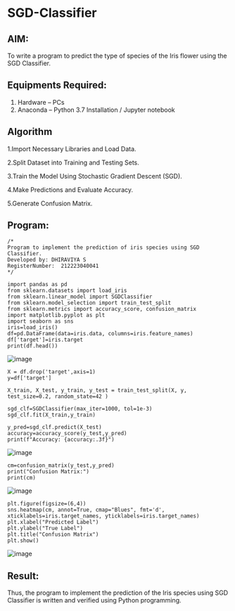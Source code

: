 # SGD-Classifier
## AIM:
To write a program to predict the type of species of the Iris flower using the SGD Classifier.

## Equipments Required:
1. Hardware – PCs
2. Anaconda – Python 3.7 Installation / Jupyter notebook

## Algorithm
1.Import Necessary Libraries and Load Data.

2.Split Dataset into Training and Testing Sets.

3.Train the Model Using Stochastic Gradient Descent (SGD).

4.Make Predictions and Evaluate Accuracy.

5.Generate Confusion Matrix. 

## Program:
```
/*
Program to implement the prediction of iris species using SGD Classifier.
Developed by: DHIRAVIYA S
RegisterNumber:  212223040041
*/
```
```
import pandas as pd 
from sklearn.datasets import load_iris 
from sklearn.linear_model import SGDClassifier
from sklearn.model_selection import train_test_split 
from sklearn.metrics import accuracy_score, confusion_matrix 
import matplotlib.pyplot as plt 
import seaborn as sns 
iris=load_iris() 
df=pd.DataFrame(data=iris.data, columns=iris.feature_names) 
df['target']=iris.target 
print(df.head())
```
![image](https://github.com/user-attachments/assets/9de78df2-c732-4f64-8de1-26a5689107e1)

```
X = df.drop('target',axis=1) 
y=df['target']

X_train, X_test, y_train, y_test = train_test_split(X, y, test_size=0.2, random_state=42 )

sgd_clf=SGDClassifier(max_iter=1000, tol=1e-3)
sgd_clf.fit(X_train,y_train)

y_pred=sgd_clf.predict(X_test)
accuracy=accuracy_score(y_test,y_pred)
print(f"Accuracy: {accuracy:.3f}")
```
![image](https://github.com/user-attachments/assets/db71bbe4-93f2-4a96-a3fb-5c6e5c2448c2)

```
cm=confusion_matrix(y_test,y_pred) 
print("Confusion Matrix:") 
print(cm)
```
![image](https://github.com/user-attachments/assets/11b698c0-64d3-415f-b444-aa321bdc3821)

```
plt.figure(figsize=(6,4))
sns.heatmap(cm, annot=True, cmap="Blues", fmt='d', xticklabels=iris.target_names, yticklabels=iris.target_names)
plt.xlabel("Predicted Label")
plt.ylabel("True Label")
plt.title("Confusion Matrix")
plt.show()
```
![image](https://github.com/user-attachments/assets/e9e02331-0c1c-44d5-8efa-18844c055bcc)


## Result:
Thus, the program to implement the prediction of the Iris species using SGD Classifier is written and verified using Python programming.
